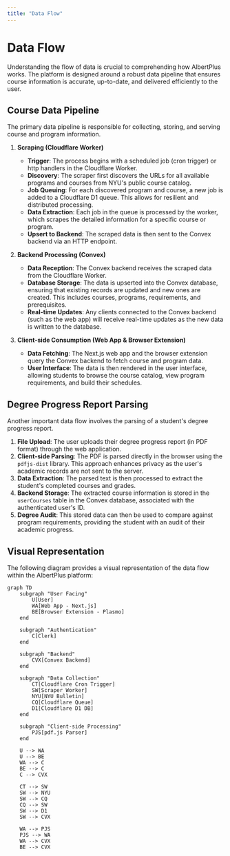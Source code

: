 ```yaml
---
title: "Data Flow"
---
```


# Data Flow

Understanding the flow of data is crucial to comprehending how AlbertPlus works. The platform is designed around a robust data pipeline that ensures course information is accurate, up-to-date, and delivered efficiently to the user.

## Course Data Pipeline

The primary data pipeline is responsible for collecting, storing, and serving course and program information.

1. **Scraping (Cloudflare Worker)**
   - **Trigger**: The process begins with a scheduled job (cron trigger) or http handlers in the Cloudflare Worker.
   - **Discovery**: The scraper first discovers the URLs for all available programs and courses from NYU's public course catalog.
   - **Job Queuing**: For each discovered program and course, a new job is added to a Cloudflare D1 queue. This allows for resilient and distributed processing.
   - **Data Extraction**: Each job in the queue is processed by the worker, which scrapes the detailed information for a specific course or program.
   - **Upsert to Backend**: The scraped data is then sent to the Convex backend via an HTTP endpoint.

2. **Backend Processing (Convex)**
   - **Data Reception**: The Convex backend receives the scraped data from the Cloudflare Worker.
   - **Database Storage**: The data is upserted into the Convex database, ensuring that existing records are updated and new ones are created. This includes courses, programs, requirements, and prerequisites.
   - **Real-time Updates**: Any clients connected to the Convex backend (such as the web app) will receive real-time updates as the new data is written to the database.

3. **Client-side Consumption (Web App & Browser Extension)**
   - **Data Fetching**: The Next.js web app and the browser extension query the Convex backend to fetch course and program data.
   - **User Interface**: The data is then rendered in the user interface, allowing students to browse the course catalog, view program requirements, and build their schedules.

## Degree Progress Report Parsing

Another important data flow involves the parsing of a student's degree progress report.

1. **File Upload**: The user uploads their degree progress report (in PDF format) through the web application.
2. **Client-side Parsing**: The PDF is parsed directly in the browser using the `pdfjs-dist` library. This approach enhances privacy as the user's academic records are not sent to the server.
3. **Data Extraction**: The parsed text is then processed to extract the student's completed courses and grades.
4. **Backend Storage**: The extracted course information is stored in the `userCourses` table in the Convex database, associated with the authenticated user's ID.
5. **Degree Audit**: This stored data can then be used to compare against program requirements, providing the student with an audit of their academic progress.

## Visual Representation

The following diagram provides a visual representation of the data flow within the AlbertPlus platform:

```mermaid
graph TD
    subgraph "User Facing"
        U[User]
        WA[Web App - Next.js]
        BE[Browser Extension - Plasmo]
    end

    subgraph "Authentication"
        C[Clerk]
    end

    subgraph "Backend"
        CVX[Convex Backend]
    end

    subgraph "Data Collection"
        CT[Cloudflare Cron Trigger]
        SW[Scraper Worker]
        NYU[NYU Bulletin]
        CQ[Cloudflare Queue]
        D1[Cloudflare D1 DB]
    end

    subgraph "Client-side Processing"
        PJS[pdf.js Parser]
    end

    U --> WA
    U --> BE
    WA --> C
    BE --> C
    C --> CVX
    
    CT --> SW
    SW --> NYU
    SW --> CQ
    CQ --> SW
    SW --> D1
    SW --> CVX
    
    WA --> PJS
    PJS --> WA
    WA --> CVX
    BE --> CVX
```

